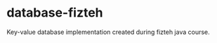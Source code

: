 database-fizteh
===============

Key-value database implementation created during fizteh java course.
